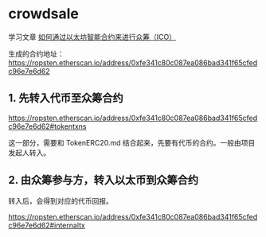 # crowdsale

学习文章 [如何通过以太坊智能合约来进行众筹（ICO）](https://learnblockchain.cn/2018/02/28/ico-crowdsale/)


生成的合约地址：https://ropsten.etherscan.io/address/0xfe341c80c087ea086bad341f65cfedc96e7e6d62


## 1. 先转入代币至众筹合约

https://ropsten.etherscan.io/address/0xfe341c80c087ea086bad341f65cfedc96e7e6d62#tokentxns

这一部分，需要和 TokenERC20.md 结合起来，先要有代币的合约。一般由项目发起人转入。


## 2. 由众筹参与方，转入以太币到众筹合约

转入后，会得到对应的代币回报。

https://ropsten.etherscan.io/address/0xfe341c80c087ea086bad341f65cfedc96e7e6d62#internaltx



